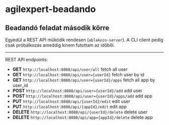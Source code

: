 # agilexpert-beadando
Beadandó feladat második körre
---

Egyedül a REST API működik rendesen (`ablakozo-server`). 
A CLI client pedig csak próbálkozás ameddig kinem futottam az időből.

---

REST API endpoints:
- **GET** `http://localhost:8080/api/user/all`                fetch all user
- **GET** `http://localhost:8080/api/user={userId}`           fetch user by id
- **GET** `http://localhost:8080/api/user={userId}/apps`      fetch all app by user_id
- **POST** `http://localhost:8080/api/user={userId}/add`      add user
- **POST** `http://localhost:8080/api/user={userId}/apps/add` add app
- **PUT** `http://localhost:8080/api/{userId}/edit`           edit user
- **PUT** `http://localhost:8080/api/{appId}/edit`            edit app
- **DELETE** `http://localhost:8080/api/{userId}/delete`      delete user
- **DELETE** `http://localhost:8080/api/app={appId}/delete`   delete app
